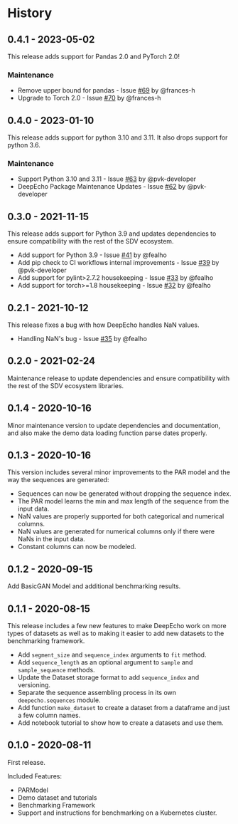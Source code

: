# History

## 0.4.1 - 2023-05-02

This release adds support for Pandas 2.0 and PyTorch 2.0!

### Maintenance

* Remove upper bound for pandas - Issue [#69](https://github.com/sdv-dev/DeepEcho/issues/69) by @frances-h
* Upgrade to Torch 2.0 - Issue [#70](https://github.com/sdv-dev/DeepEcho/issues/70) by @frances-h

## 0.4.0 - 2023-01-10

This release adds support for python 3.10 and 3.11. It also drops support for python 3.6.

### Maintenance

* Support Python 3.10 and 3.11 - Issue [#63](https://github.com/sdv-dev/DeepEcho/issues/63) by @pvk-developer
* DeepEcho Package Maintenance Updates - Issue [#62](https://github.com/sdv-dev/DeepEcho/issues/62) by @pvk-developer

## 0.3.0 - 2021-11-15

This release adds support for Python 3.9 and updates dependencies to ensure compatibility with the rest
of the SDV ecosystem.

* Add support for Python 3.9 - Issue [#41](https://github.com/sdv-dev/DeepEcho/issues/41) by @fealho
* Add pip check to CI workflows internal improvements - Issue [#39](https://github.com/sdv-dev/DeepEcho/issues/39) by @pvk-developer
* Add support for pylint>2.7.2 housekeeping - Issue [#33](https://github.com/sdv-dev/DeepEcho/issues/33) by @fealho
* Add support for torch>=1.8 housekeeping - Issue [#32](https://github.com/sdv-dev/DeepEcho/issues/32) by @fealho

## 0.2.1 - 2021-10-12

This release fixes a bug with how DeepEcho handles NaN values.

* Handling NaN's bug - Issue [#35](https://github.com/sdv-dev/DeepEcho/issues/35) by @fealho

## 0.2.0 - 2021-02-24

Maintenance release to update dependencies and ensure compatibility with the rest
of the SDV ecosystem libraries.

## 0.1.4 - 2020-10-16

Minor maintenance version to update dependencies and documentation, and
also make the demo data loading function parse dates properly.

## 0.1.3 - 2020-10-16

This version includes several minor improvements to the PAR model and the
way the sequences are generated:

* Sequences can now be generated without dropping the sequence index.
* The PAR model learns the min and max length of the sequence from the input data.
* NaN values are properly supported for both categorical and numerical columns.
* NaN values are generated for numerical columns only if there were NaNs in the input data.
* Constant columns can now be modeled.

## 0.1.2 - 2020-09-15

Add BasicGAN Model and additional benchmarking results.

## 0.1.1 - 2020-08-15

This release includes a few new features to make DeepEcho work on more types of datasets
as well as to making it easier to add new datasets to the benchmarking framework.

* Add `segment_size` and `sequence_index` arguments to `fit` method.
* Add `sequence_length` as an optional argument to `sample` and `sample_sequence` methods.
* Update the Dataset storage format to add `sequence_index` and versioning.
* Separate the sequence assembling process in its own `deepecho.sequences` module.
* Add function `make_dataset` to create a dataset from a dataframe and just a few column names.
* Add notebook tutorial to show how to create a datasets and use them.

## 0.1.0 - 2020-08-11

First release.

Included Features:

* PARModel
* Demo dataset and tutorials
* Benchmarking Framework
* Support and instructions for benchmarking on a Kubernetes cluster.
